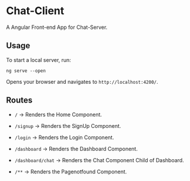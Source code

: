# Chat-Client

A Angular Front-end App for Chat-Server.

## Usage

To start a local server, run:

```shell
ng serve --open
```
 Opens your browser and navigates to `http://localhost:4200/`.


## Routes

- `/` &rightarrow; Renders the Home Component.

- `/signup` &rightarrow; Renders the SignUp Component.

- `/login` &rightarrow; Renders the Login Component.

- `/dashboard` &rightarrow; Renders the Dashboard Component.

- `/dashboard/chat` &rightarrow; Renders the Chat Component Child of Dashboard.

- `/**` &rightarrow; Renders the Pagenotfound Component.